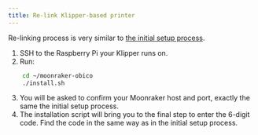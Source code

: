 ```yaml
---
title: Re-link Klipper-based printer
---
```


Re-linking process is very similar to [the initial setup process](/user-guides/klipper-setup.md).

1. SSH to the Raspberry Pi your Klipper runs on.
2. Run:

```bash
    cd ~/moonraker-obico
    ./install.sh
```

3. You will be asked to confirm your Moonraker host and port, exactly the same the initial setup process.
4. The installation script will bring you to the final step to enter the 6-digit code. Find the code in the same way as in the  initial setup process.
